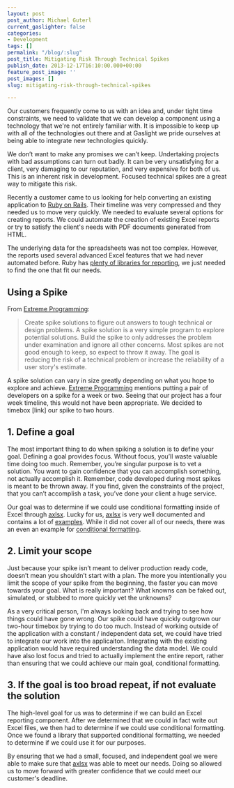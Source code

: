 ```yaml
---
layout: post
post_author: Michael Guterl
current_gaslighter: false
categories:
- Development
tags: []
permalink: "/blog/:slug"
post_title: Mitigating Risk Through Technical Spikes
publish_date: 2013-12-17T16:10:00.000+00:00
feature_post_image: ''
post_images: []
slug: mitigating-risk-through-technical-spikes

---
```

Our customers frequently come to us with an idea and, under tight time constraints, we need to validate that we can develop a component using a technology that we're not entirely familiar with. It is impossible to keep up with all of the technologies out there and at Gaslight we pride ourselves at being able to integrate new technologies quickly.

We don’t want to make any promises we can’t keep. Undertaking projects with bad assumptions can turn out badly. It can be very unsatisfying for a client, very damaging to our reputation, and very expensive for both of us. This is an inherent risk in development. Focused technical spikes are a great way to mitigate this risk.

Recently a customer came to us looking for help converting an existing application to [Ruby on Rails](http://rubyonrails.org). Their timeline was very compressed and they needed us to move very quickly. We needed to evaluate several options for creating reports. We could automate the creation of existing Excel reports or try to satisfy the client's needs with PDF documents generated from HTML.

The underlying data for the spreadsheets was not too complex. However, the reports used several advanced Excel features that we had never automated before. Ruby has [plenty of libraries for reporting](https://www.ruby-toolbox.com/categories/reporting), we just needed to find the one that fit our needs.

## Using a Spike

From [Extreme Programming](http://www.extremeprogramming.org/rules/spike.html):

> Create spike solutions to figure out answers to tough technical or design problems. A spike solution is a very simple program to explore potential solutions. Build the spike to only addresses the problem under examination and ignore all other concerns. Most spikes are not good enough to keep, so expect to throw it away. The goal is reducing the risk of a technical problem or increase the reliability of a user story's estimate.

A spike solution can vary in size greatly depending on what you hope to explore and achieve. [Extreme Programming](http://www.extremeprogramming.org/rules/spike.html) mentions putting a pair of developers on a spike for a week or two. Seeing that our project has a four week timeline, this would not have been appropriate. We decided to timebox [link] our spike to two hours.


## 1. Define a goal

The most important thing to do when spiking a solution is to define your goal. Defining a goal provides focus. Without focus, you’ll waste valuable time doing too much. Remember, you’re singular purpose is to vet a solution. You want to gain confidence that you can accomplish something, not actually accomplish it. Remember, code developed during most spikes is meant to be thrown away. If you find, given the constraints of the project, that you can’t accomplish a task, you’ve done your client a huge service.

Our goal was to determine if we could use conditional formatting inside of Excel through [axlsx](https://github.com/randym/axlsx). Lucky for us, [axlsx](https://github.com/randym/axlsx) is very well documented and contains a lot of [examples](https://github.com/randym/axlsx/tree/master/examples). While it did not cover all of our needs, there was an even an example for [conditional formatting](https://github.com/randym/axlsx/blob/master/examples/conditional_formatting/example_conditional_formatting.rb).

## 2. Limit your scope

Just because your spike isn’t meant to deliver production ready code, doesn’t mean you shouldn’t start with a plan. The more you intentionally you limit the scope of your spike from the beginning, the faster you can move towards your goal. What is really important? What knowns can be faked out, simulated, or stubbed to more quickly vet the unknowns?  

As a very critical person, I'm always looking back and trying to see how things could have gone wrong. Our spike could have quickly outgrown our two-hour timebox by trying to do too much. Instead of working outside of the application with a constant / independent data set, we could have tried to integrate our work into the applicaiton. Integrating with the existing application would have required understanding the data model. We could have also lost focus and tried to actually implement the entire report, rather than ensuring that we could achieve our main goal, conditional formatting.

## 3. If the goal is too broad repeat, if not evaluate the solution

The high-level goal for us was to determine if we can build an Excel reporting component. After we determined that we could in fact write out Excel files, we then had to determine if we could use conditional formatting. Once we found a library that supported conditional formatting, we needed to determine if we could use it for our purposes.

By ensuring that we had a small, focused, and independent goal we were able to make sure that [axlsx](https://github.com/randym/axlsx) was able to meet our needs. Doing so allowed us to move forward with greater confidence that we could meet our customer's deadline.